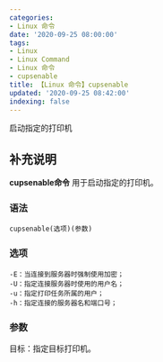```yaml
---
categories:
- Linux 命令
date: '2020-09-25 08:00:00'
tags:
- Linux
- Linux Command
- Linux 命令
- cupsenable
title: 【Linux 命令】cupsenable
updated: '2020-09-25 08:42:00'
indexing: false
---
```


启动指定的打印机

## 补充说明

**cupsenable命令** 用于启动指定的打印机。

###  语法

```shell
cupsenable(选项)(参数)
```

###  选项

```shell
-E：当连接到服务器时强制使用加密；
-U：指定连接服务器时使用的用户名；
-u：指定打印任务所属的用户；
-h：指定连接的服务器名和端口号；
```

###  参数

目标：指定目标打印机。


<!-- Linux命令行搜索引擎：https://jaywcjlove.github.io/linux-command/ -->